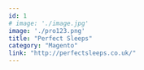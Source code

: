 ```yaml
---
id: 1
# image: './image.jpg'
image: './pro123.png'
title: "Perfect Sleeps"
category: "Magento"
link: "http://perfectsleeps.co.uk/"
---
```

